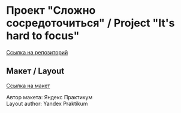 # Проект "Сложно сосредоточиться" / Project "It's hard to focus"
[Ссылка на репозиторий](https://github.com/Darina1801/slozhno-sosredotochitsya.git)

## Макет / Layout
[Ссылка на макет](https://www.figma.com/design/lCqDbWjgllgJtb2hmCqfyX/%236-%D0%A1%D0%BB%D0%BE%D0%B6%D0%BD%D0%BE-%D1%81%D0%BE%D1%81%D1%80%D0%B5%D0%B4%D0%BE%D1%82%D0%BE%D1%87%D0%B8%D1%82%D1%8C%D1%81%D1%8F?node-id=601-2&t=3ETcgFoy7wwFAAqd-0)  

Автор макета: Яндекс Практикум  
Layout author: Yandex Praktikum